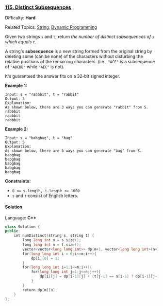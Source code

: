 ### [115\. Distinct Subsequences](https://leetcode.com/problems/distinct-subsequences/)

Difficulty: **Hard**

Related Topics: [String](https://leetcode.com/tag/string/), [Dynamic Programming](https://leetcode.com/tag/dynamic-programming/)

Given two strings `s` and `t`, return _the number of distinct subsequences of `s` which equals `t`_.

A string's **subsequence** is a new string formed from the original string by deleting some (can be none) of the characters without disturbing the relative positions of the remaining characters. (i.e., `"ACE"` is a subsequence of `"ABCDE"` while `"AEC"` is not).

It's guaranteed the answer fits on a 32-bit signed integer.

**Example 1:**

```
Input: s = "rabbbit", t = "rabbit"
Output: 3
Explanation:
As shown below, there are 3 ways you can generate "rabbit" from S.
rabbbit
rabbbit
rabbbit
```

**Example 2:**

```
Input: s = "babgbag", t = "bag"
Output: 5
Explanation:
As shown below, there are 5 ways you can generate "bag" from S.
babgbag
babgbag
babgbag
babgbag
babgbag
```

**Constraints:**

- `0 <= s.length, t.length <= 1000`
- `s` and `t` consist of English letters.

#### Solution

Language: **C++**

```c++
class Solution {
public:
    int numDistinct(string s, string t) {
        long long int m = s.size();
        long long int n = t.size();
        vector<vector<long long int>> dp(m+1, vector<long long int>(n+1, 0));
        for(long long int i = 0;i<=m;i++){
            dp[i][0] = 1;
        }
        for(long long int i=1;i<=m;i++){
            for(long long int j=1;j<=n;j++){
                dp[i][j] = dp[i-1][j] + (t[j-1] == s[i-1] ? dp[i-1][j-1] : 0);
            }
        }
        return dp[m][n];
    }
};
```
